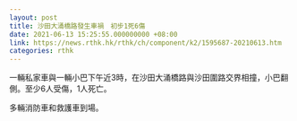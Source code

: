 ```yaml
---
layout: post
title: 沙田大涌橋路發生車禍　初步1死6傷
date: 2021-06-13 15:25:55.000000000 +08:00
link: https://news.rthk.hk/rthk/ch/component/k2/1595687-20210613.htm
categories: rthk
---
```


一輛私家車與一輛小巴下午近3時，在沙田大涌橋路與沙田圍路交界相撞，小巴翻側。至少6人受傷，1人死亡。

多輛消防車和救護車到場。
